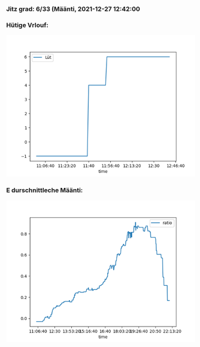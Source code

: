 ### Jitz grad: 6/33 (Määnti, 2021-12-27 12:42:00

### Hütige Vrlouf:
![Graph](Today.png)

### E durschnittleche Määnti:
![Graph](Määnti.png)